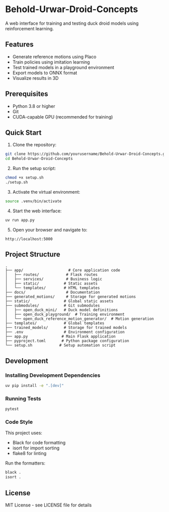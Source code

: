 # Behold-Urwar-Droid-Concepts

A web interface for training and testing duck droid models using reinforcement learning.

## Features

- Generate reference motions using Placo
- Train policies using imitation learning
- Test trained models in a playground environment
- Export models to ONNX format
- Visualize results in 3D

## Prerequisites

- Python 3.8 or higher
- Git
- CUDA-capable GPU (recommended for training)

## Quick Start

1. Clone the repository:
```bash
git clone https://github.com/yourusername/Behold-Urwar-Droid-Concepts.git
cd Behold-Urwar-Droid-Concepts
```

2. Run the setup script:
```bash
chmod +x setup.sh
./setup.sh
```

3. Activate the virtual environment:
```bash
source .venv/bin/activate
```

4. Start the web interface:
```bash
uv run app.py
```

5. Open your browser and navigate to:
```
http://localhost:5000
```

## Project Structure

```
.
├── app/                    # Core application code
│   ├── routes/            # Flask routes
│   ├── services/          # Business logic
│   ├── static/           # Static assets
│   └── templates/        # HTML templates
├── docs/                  # Documentation
├── generated_motions/     # Storage for generated motions
├── static/               # Global static assets
├── submodules/           # Git submodules
│   ├── open_duck_mini/   # Duck model definitions
│   ├── open_duck_playground/  # Training environment
│   └── open_duck_reference_motion_generator/  # Motion generation
├── templates/            # Global templates
├── trained_models/       # Storage for trained models
├── .env                  # Environment configuration
├── app.py               # Main Flask application
├── pyproject.toml       # Python package configuration
└── setup.sh            # Setup automation script
```

## Development

### Installing Development Dependencies

```bash
uv pip install -e ".[dev]"
```

### Running Tests

```bash
pytest
```

### Code Style

This project uses:
- Black for code formatting
- isort for import sorting
- flake8 for linting

Run the formatters:
```bash
black .
isort .
```

## License

MIT License - see LICENSE file for details

